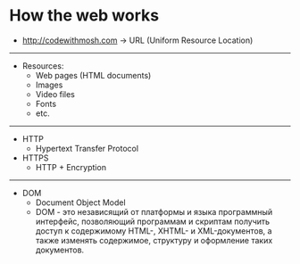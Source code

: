 # How the web works
- http://codewithmosh.com -> URL (Uniform Resource Location)
---
- Resources:
  - Web pages (HTML documents)
  - Images
  - Video files
  - Fonts
  - etc.
---
- HTTP
  - Hypertext Transfer Protocol
- HTTPS
  - HTTP + Encryption
---
- DOM
  - Document Object Model
  - DOM - это независящий от платформы и языка программный интерфейс, позволяющий программам и скриптам получить доступ к содержимому HTML-, XHTML- и XML-документов, а также изменять содержимое, структуру и оформление таких документов.